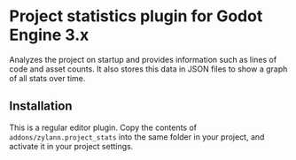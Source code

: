 Project statistics plugin for Godot Engine 3.x
================================================

Analyzes the project on startup and provides information such as lines of code and asset counts.
It also stores this data in JSON files to show a graph of all stats over time.

Installation
--------------

This is a regular editor plugin.
Copy the contents of `addons/zylann.project_stats` into the same folder in your project, and activate it in your project settings.

